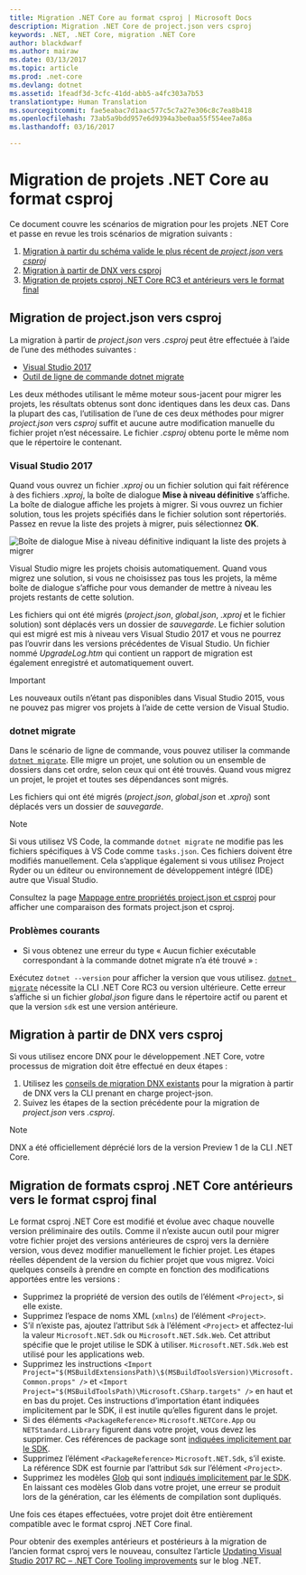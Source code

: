 ```yaml
---
title: Migration .NET Core au format csproj | Microsoft Docs
description: Migration .NET Core de project.json vers csproj
keywords: .NET, .NET Core, migration .NET Core
author: blackdwarf
ms.author: mairaw
ms.date: 03/13/2017
ms.topic: article
ms.prod: .net-core
ms.devlang: dotnet
ms.assetid: 1feadf3d-3cfc-41dd-abb5-a4fc303a7b53
translationtype: Human Translation
ms.sourcegitcommit: fae5eabac7d1aac577c5c7a27e306c8c7ea8b418
ms.openlocfilehash: 73ab5a9bdd957e6d9394a3be0aa55f554ee7a86a
ms.lasthandoff: 03/16/2017

---
```


# <a name="migrating-net-core-projects-to-the-csproj-format"></a>Migration de projets .NET Core au format csproj

Ce document couvre les scénarios de migration pour les projets .NET Core et passe en revue les trois scénarios de migration suivants :

1. [Migration à partir du schéma valide le plus récent de *project.json* vers *csproj*](#migration-from-projectjson-to-csproj)
2. [Migration à partir de DNX vers csproj](#migration-from-dnx-to-csproj)
3. [Migration de projets csproj .NET Core RC3 et antérieurs vers le format final](#migration-from-earlier-net-core-csproj-formats-to-rtm-csproj)

## <a name="migration-from-projectjson-to-csproj"></a>Migration de project.json vers csproj
La migration à partir de *project.json* vers *.csproj* peut être effectuée à l’aide de l’une des méthodes suivantes :

- [Visual Studio 2017](#visual-studio-2017)
- [Outil de ligne de commande dotnet migrate](#dotnet-migrate)
 
Les deux méthodes utilisant le même moteur sous-jacent pour migrer les projets, les résultats obtenus sont donc identiques dans les deux cas. Dans la plupart des cas, l’utilisation de l’une de ces deux méthodes pour migrer *project.json* vers *csproj* suffit et aucune autre modification manuelle du fichier projet n’est nécessaire. Le fichier *.csproj* obtenu porte le même nom que le répertoire le contenant.

### <a name="visual-studio-2017"></a>Visual Studio 2017

Quand vous ouvrez un fichier *.xproj* ou un fichier solution qui fait référence à des fichiers *.xproj*, la boîte de dialogue **Mise à niveau définitive** s’affiche. La boîte de dialogue affiche les projets à migrer. Si vous ouvrez un fichier solution, tous les projets spécifiés dans le fichier solution sont répertoriés. Passez en revue la liste des projets à migrer, puis sélectionnez **OK**.

![Boîte de dialogue Mise à niveau définitive indiquant la liste des projets à migrer](media/one-way-upgrade.jpg)

Visual Studio migre les projets choisis automatiquement. Quand vous migrez une solution, si vous ne choisissez pas tous les projets, la même boîte de dialogue s’affiche pour vous demander de mettre à niveau les projets restants de cette solution.

Les fichiers qui ont été migrés (*project.json*, *global.json*, *.xproj* et le fichier solution) sont déplacés vers un dossier de *sauvegarde*. Le fichier solution qui est migré est mis à niveau vers Visual Studio 2017 et vous ne pourrez pas l’ouvrir dans les versions précédentes de Visual Studio. Un fichier nommé *UpgradeLog.htm* qui contient un rapport de migration est également enregistré et automatiquement ouvert.

> [!IMPORTANT]
> Les nouveaux outils n’étant pas disponibles dans Visual Studio 2015, vous ne pouvez pas migrer vos projets à l’aide de cette version de Visual Studio.

### <a name="dotnet-migrate"></a>dotnet migrate

Dans le scénario de ligne de commande, vous pouvez utiliser la commande [`dotnet migrate`](../tools/dotnet-migrate.md). Elle migre un projet, une solution ou un ensemble de dossiers dans cet ordre, selon ceux qui ont été trouvés. Quand vous migrez un projet, le projet et toutes ses dépendances sont migrés.

Les fichiers qui ont été migrés (*project.json*, *global.json* et *.xproj*) sont déplacés vers un dossier de *sauvegarde*.

> [!NOTE]
> Si vous utilisez VS Code, la commande `dotnet migrate` ne modifie pas les fichiers spécifiques à VS Code comme `tasks.json`. Ces fichiers doivent être modifiés manuellement. Cela s’applique également si vous utilisez Project Ryder ou un éditeur ou environnement de développement intégré (IDE) autre que Visual Studio. 

Consultez la page [Mappage entre propriétés project.json et csproj](../tools/project-json-to-csproj.md) pour afficher une comparaison des formats project.json et csproj.

### <a name="common-issues"></a>Problèmes courants

- Si vous obtenez une erreur du type « Aucun fichier exécutable correspondant à la commande dotnet migrate n’a été trouvé » :

Exécutez `dotnet --version` pour afficher la version que vous utilisez. [`dotnet migrate`](../tools/dotnet-migrate.md) nécessite la CLI .NET Core RC3 ou version ultérieure.
Cette erreur s’affiche si un fichier *global.json* figure dans le répertoire actif ou parent et que la version `sdk` est une version antérieure.

## <a name="migration-from-dnx-to-csproj"></a>Migration à partir de DNX vers csproj
Si vous utilisez encore DNX pour le développement .NET Core, votre processus de migration doit être effectué en deux étapes :

1. Utilisez les [conseils de migration DNX existants](from-dnx.md) pour la migration à partir de DNX vers la CLI prenant en charge project-json.
2. Suivez les étapes de la section précédente pour la migration de *project.json* vers *.csproj*.  

> [!NOTE]
> DNX a été officiellement déprécié lors de la version Preview 1 de la CLI .NET Core. 

## <a name="migration-from-earlier-net-core-csproj-formats-to-rtm-csproj"></a>Migration de formats csproj .NET Core antérieurs vers le format csproj final
Le format csproj .NET Core est modifié et évolue avec chaque nouvelle version préliminaire des outils. Comme il n’existe aucun outil pour migrer votre fichier projet des versions antérieures de csproj vers la dernière version, vous devez modifier manuellement le fichier projet. Les étapes réelles dépendent de la version du fichier projet que vous migrez. Voici quelques conseils à prendre en compte en fonction des modifications apportées entre les versions :

* Supprimez la propriété de version des outils de l’élément `<Project>`, si elle existe. 
* Supprimez l’espace de noms XML (`xmlns`) de l’élément `<Project>`.
* S’il n’existe pas, ajoutez l’attribut `Sdk` à l’élément `<Project>` et affectez-lui la valeur `Microsoft.NET.Sdk` ou `Microsoft.NET.Sdk.Web`. Cet attribut spécifie que le projet utilise le SDK à utiliser. `Microsoft.NET.Sdk.Web` est utilisé pour les applications web.
* Supprimez les instructions `<Import Project="$(MSBuildExtensionsPath)\$(MSBuildToolsVersion)\Microsoft.Common.props" />` et `<Import Project="$(MSBuildToolsPath)\Microsoft.CSharp.targets" />` en haut et en bas du projet. Ces instructions d’importation étant indiquées implicitement par le SDK, il est inutile qu’elles figurent dans le projet. 
* Si des éléments `<PackageReference>` `Microsoft.NETCore.App` ou `NETStandard.Library` figurent dans votre projet, vous devez les supprimer. Ces références de package sont [indiquées implicitement par le SDK](https://aka.ms/sdkimplicitrefs). 
* Supprimez l’élément `<PackageReference>` `Microsoft.NET.Sdk`, s’il existe. La référence SDK est fournie par l’attribut `Sdk` sur l’élément `<Project>`. 
* Supprimez les modèles [Glob](https://en.wikipedia.org/wiki/Glob_(programming)) qui sont [indiqués implicitement par le SDK](../tools/csproj.md#default-compilation-includes-in-net-core-projects). En laissant ces modèles Glob dans votre projet, une erreur se produit lors de la génération, car les éléments de compilation sont dupliqués. 

Une fois ces étapes effectuées, votre projet doit être entièrement compatible avec le format csproj .NET Core final. 

Pour obtenir des exemples antérieurs et postérieurs à la migration de l’ancien format csproj vers le nouveau, consultez l’article [Updating Visual Studio 2017 RC – .NET Core Tooling improvements](https://blogs.msdn.microsoft.com/dotnet/2016/12/12/updating-visual-studio-2017-rc-net-core-tooling-improvements/) sur le blog .NET.

